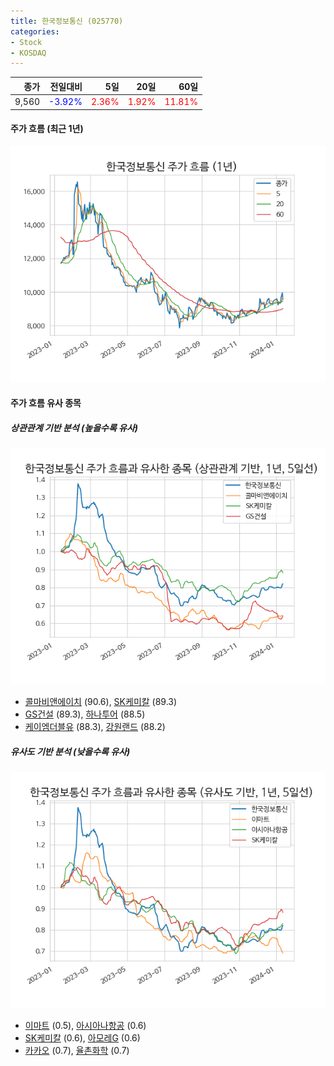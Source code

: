```yaml
---
title: 한국정보통신 (025770)
categories:
- Stock
- KOSDAQ
---
```


|종가|전일대비|5일|20일|60일|
|---:|-------:|--:|---:|---:|
|9,560|<span style="color: blue">-3.92%</span>|<span style="color: red">2.36%</span>|<span style="color: red">1.92%</span>|<span style="color: red">11.81%</span>|

<!-- more -->


#### 주가 흐름 (최근 1년)
![025770](/assets/images/stock/025770.png)


#### 주가 흐름 유사 종목


##### 상관관계 기반 분석 (높을수록 유사)
![025770](/assets/images/stock/025770_corr.png)
- [콜마비앤에이치](/200130/) (90.6), [SK케미칼](/285130/) (89.3)
- [GS건설](/006360/) (89.3), [하나투어](/039130/) (88.5)
- [케이엠더블유](/032500/) (88.3), [강원랜드](/035250/) (88.2)


##### 유사도 기반 분석 (낮을수록 유사)	
![025770](/assets/images/stock/025770_sim.png)
- [이마트](/139480/) (0.5), [아시아나항공](/020560/) (0.6)
- [SK케미칼](/285130/) (0.6), [아모레G](/002790/) (0.6)
- [카카오](/035720/) (0.7), [율촌화학](/008730/) (0.7)